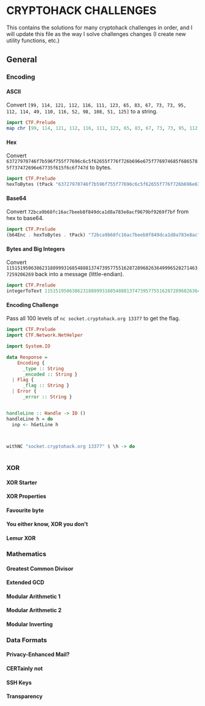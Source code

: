 # CRYPTOHACK CHALLENGES
This contains the solutions for many cryptohack challenges in order, and I
will update this file as the way I solve challenges changes (I create new
utility functions, etc.)


## General

### Encoding

#### ASCII

Convert `[99, 114, 121, 112, 116, 111, 123, 65, 83, 67, 73, 73, 95, 112, 114, 49, 110, 116, 52, 98, 108, 51, 125]` to a string.

```haskell
import CTF.Prelude
map chr [99, 114, 121, 112, 116, 111, 123, 65, 83, 67, 73, 73, 95, 112, 114, 49, 110, 116, 52, 98, 108, 51, 125]
```

#### Hex

Convert `63727970746f7b596f755f77696c6c5f62655f776f726b696e675f776974685f6865785f737472696e67735f615f6c6f747d` to bytes.

```haskell
import CTF.Prelude
hexToBytes (tPack "63727970746f7b596f755f77696c6c5f62655f776f726b696e675f776974685f6865785f737472696e67735f615f6c6f747d")
```

#### Base64

Convert `72bca9b68fc16ac7beeb8f849dca1d8a783e8acf9679bf9269f7bf` from hex to base64.

```haskell
import CTF.Prelude
(b64Enc . hexToBytes . tPack) "72bca9b68fc16ac7beeb8f849dca1d8a783e8acf9679bf9269f7bf"
```

#### Bytes and Big Integers

Convert `11515195063862318899931685488813747395775516287289682636499965282714637259206269` back into a message (little-endian).

```haskell
import CTF.Prelude
integerToText 11515195063862318899931685488813747395775516287289682636499965282714637259206269
```

#### Encoding Challenge

Pass all 100 levels of `nc socket.cryptohack.org 13377` to get the flag.

```haskell
import CTF.Prelude
import CTF.Network.NetHelper

import System.IO

data Response =
    Encoding {
      _type :: String
      _encoded :: String }
  | Flag {
      _flag :: String }
  | Error {
      _error :: String }


handleLine :: Handle -> IO ()
handleLine h = do
  inp <- hGetLine h

  

withNC "socket.cryptohack.org 13377" $ \h -> do
  
```


### XOR

#### XOR Starter
#### XOR Properties
#### Favourite byte
#### You either know, XOR you don't
#### Lemur XOR

### Mathematics
#### Greatest Common Divisor
#### Extended GCD
#### Modular Arithmetic 1
#### Modular Arithmetic 2
#### Modular Inverting

### Data Formats
#### Privacy-Enhanced Mail?
#### CERTainly not
#### SSH Keys
#### Transparency
